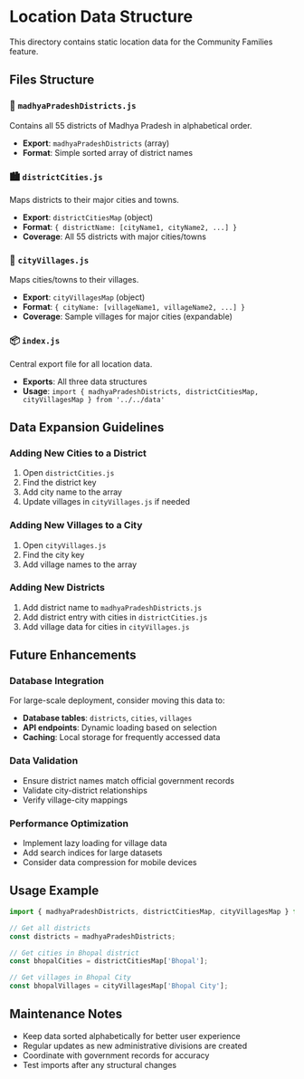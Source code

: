 # Location Data Structure

This directory contains static location data for the Community Families feature.

## Files Structure

### 📍 `madhyaPradeshDistricts.js`
Contains all 55 districts of Madhya Pradesh in alphabetical order.
- **Export**: `madhyaPradeshDistricts` (array)
- **Format**: Simple sorted array of district names

### 🏙️ `districtCities.js`
Maps districts to their major cities and towns.
- **Export**: `districtCitiesMap` (object)
- **Format**: `{ districtName: [cityName1, cityName2, ...] }`
- **Coverage**: All 55 districts with major cities/towns

### 🏡 `cityVillages.js`
Maps cities/towns to their villages.
- **Export**: `cityVillagesMap` (object)
- **Format**: `{ cityName: [villageName1, villageName2, ...] }`
- **Coverage**: Sample villages for major cities (expandable)

### 📦 `index.js`
Central export file for all location data.
- **Exports**: All three data structures
- **Usage**: `import { madhyaPradeshDistricts, districtCitiesMap, cityVillagesMap } from '../../data'`

## Data Expansion Guidelines

### Adding New Cities to a District
1. Open `districtCities.js`
2. Find the district key
3. Add city name to the array
4. Update villages in `cityVillages.js` if needed

### Adding New Villages to a City
1. Open `cityVillages.js`
2. Find the city key
3. Add village names to the array

### Adding New Districts
1. Add district name to `madhyaPradeshDistricts.js`
2. Add district entry with cities in `districtCities.js`
3. Add village data for cities in `cityVillages.js`

## Future Enhancements

### Database Integration
For large-scale deployment, consider moving this data to:
- **Database tables**: `districts`, `cities`, `villages`
- **API endpoints**: Dynamic loading based on selection
- **Caching**: Local storage for frequently accessed data

### Data Validation
- Ensure district names match official government records
- Validate city-district relationships
- Verify village-city mappings

### Performance Optimization
- Implement lazy loading for village data
- Add search indices for large datasets
- Consider data compression for mobile devices

## Usage Example

```javascript
import { madhyaPradeshDistricts, districtCitiesMap, cityVillagesMap } from '../data';

// Get all districts
const districts = madhyaPradeshDistricts;

// Get cities in Bhopal district
const bhopalCities = districtCitiesMap['Bhopal'];

// Get villages in Bhopal City
const bhopalVillages = cityVillagesMap['Bhopal City'];
```

## Maintenance Notes

- Keep data sorted alphabetically for better user experience
- Regular updates as new administrative divisions are created
- Coordinate with government records for accuracy
- Test imports after any structural changes